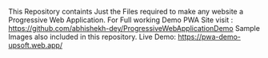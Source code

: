 This Repository containts Just the Files required to make any website a Progressive Web Application.
For Full working Demo PWA Site visit : https://github.com/abhishekh-dey/ProgressiveWebApplicationDemo
Sample Images also included in this repository.
Live Demo: https://pwa-demo-upsoft.web.app/
